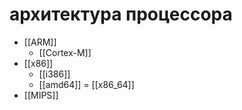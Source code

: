 # архитектура процессора

- [[ARM]]
	- [[Cortex-M]]
- [[x86]]
	- [[i386]]
	- [[amd64]] = [[x86_64]]
- [[MIPS]]
